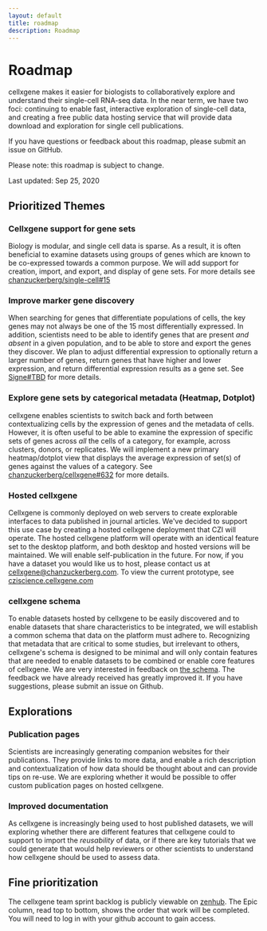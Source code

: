 ```yaml
---
layout: default
title: roadmap
description: Roadmap
---
```


# Roadmap

cellxgene makes it easier for biologists to collaboratively explore and understand their single-cell RNA-seq data.
In the near term, we have two foci: continuing to enable fast, interactive exploration of single-cell data, and creating a free public data hosting service that will provide data download and exploration for single cell publications.

If you have questions or feedback about this roadmap, please submit an issue on GitHub.

Please note: this roadmap is subject to change.

Last updated: Sep 25, 2020

## Prioritized Themes

### Cellxgene support for gene sets
Biology is modular, and single cell data is sparse. 
As a result, it is often beneficial to examine datasets using groups of genes which are known to be co-expressed towards a common purpose. 
We will add support for creation, import, and export, and display of gene sets. For more details see [chanzuckerberg/single-cell#15](https://github.com/chanzuckerberg/single-cell/issues/15) 

### Improve marker gene discovery
When searching for genes that differentiate populations of cells, the key genes may not always be one of the 15 most 
differentially expressed. In addition, scientists need to be able to identify genes that are present _and absent_ in a
given population, and to be able to store and export the genes they discover. We plan to adjust differential expression 
to optionally return a larger number of genes, return genes that have higher and lower expression, and return 
differential expression results as a gene set. See [Signe#TBD]() for more details.

### Explore gene sets by categorical metadata (Heatmap, Dotplot) 
cellxgene enables scientists to switch back and forth between contextualizing cells by the expression of genes and the metadata of cells. 
However, it is often useful to be able to examine the expression of specific sets of genes across _all_ the cells of a category, for example, across clusters, donors, or replicates. We will implement a new primary heatmap/dotplot view that displays the average expression of set(s) of genes against the values of a category. See [chanzuckerberg/cellxgene#632](https://github.com/chanzuckerberg/cellxgene/issues/632) for more details.  

### Hosted cellxgene
Cellxgene is commonly deployed on web servers to create explorable interfaces to data published in journal articles. 
We've decided to support this use case by creating a hosted cellxgene deployment that CZI will operate. 
The hosted cellxgene platform will operate with an identical feature set to the desktop platform, and both desktop and hosted versions will be maintained. 
We will enable self-publication in the future. For now, if you have a dataset you would like us to host, please contact us at [cellxgene@chanzuckerberg.com](mailto:cellxgene@chanzuckerberg.com). To view the current prototype, see [cziscience.cellxgene.com](https://cellxgene.cziscience.com) 

### cellxgene schema
To enable datasets hosted by cellxgene to be easily discovered and to enable datasets that share characteristics to be integrated, we will establish a common schema that data on the platform must adhere to. 
Recognizing that metadata that are critical to some studies, but irrelevant to others, cellxgene's schema is designed to be minimal and will only contain features that are needed to enable datasets to be combined or enable core features of cellxgene.
We are very interested in feedback on [the schema](https://github.com/chanzuckerberg/corpora-data-portal/blob/main/backend/schema/corpora_schema.md). 
The feedback we have already received has greatly improved it. 
If you have suggestions, please submit an issue on Github. 

## Explorations

### Publication pages
Scientists are increasingly generating companion websites for their publications. They provide links to more data, and 
enable a rich description and contextualization of how data should be thought about and can provide tips on re-use. 
We are exploring whether it would be possible to offer custom publication pages on hosted cellxgene. 

### Improved documentation
As cellxgene is increasingly being used to host published datasets, we will exploring whether there are different 
features that cellxgene could to support to import the _reusability_ of data, or if there are key tutorials that we could 
 generate that would help reviewers or other scientists to understand how cellxgene should be used to assess data. 
 
## Fine prioritization
The cellxgene team sprint backlog is publicly viewable on [zenhub](https://app.zenhub.com/workspaces/single-cell-5e2a191dad828d52cc78b028/board?labels=epic&repos=105615409,228681195,245246384,280546849&showPipelineDescriptions=false&showReleases=false). 
The Epic column, read top to bottom, shows the order that work will be completed. 
You will need to log in with your github account to gain access. 
